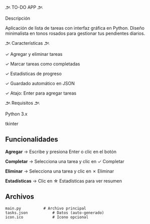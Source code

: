 ౨ৎ TO-DO APP ౨ৎ

Descripción

Aplicación de lista de tareas con interfaz gráfica en Python. Diseño minimalista en tonos rosados para gestionar tus pendientes diarios.



౨ৎ Características ౨ৎ

✓ Agregar y eliminar tareas

✓ Marcar tareas como completadas

✓ Estadísticas de progreso

✓ Guardado automático en JSON

✓ Atajo: Enter para agregar tareas


౨ৎ Requisitos ౨ৎ

Python 3.x

tkinter

## Funcionalidades

**Agregar** → Escribe y presiona Enter o clic en el botón

**Completar** → Selecciona una tarea y clic en ✓ Completar

**Eliminar** → Selecciona una tarea y clic en ✗ Eliminar

**Estadísticas** → Clic en ☆ Estadísticas para ver resumen

## Archivos
```
main.py          # Archivo principal
tasks.json           # Datos (auto-generado)
icon.ico             # Icono opcional
